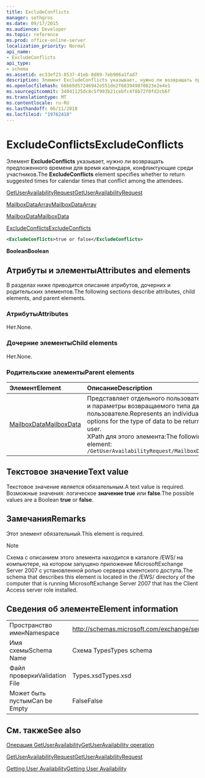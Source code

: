```yaml
---
title: ExcludeConflicts
manager: sethgros
ms.date: 09/17/2015
ms.audience: Developer
ms.topic: reference
ms.prod: office-online-server
localization_priority: Normal
api_name:
- ExcludeConflicts
api_type:
- schema
ms.assetid: ec33ef23-8537-41eb-8d89-7eb906a1fad7
description: Элемент ExcludeConflicts указывает, нужно ли возвращать предложенного времени для время календаря, конфликтующие среди участников.
ms.openlocfilehash: 66b69d57246942e551de2f683949870823e2e4e1
ms.sourcegitcommit: 34041125dc8c5f993b21cebfc4f8b72f0fd2cb6f
ms.translationtype: MT
ms.contentlocale: ru-RU
ms.lasthandoff: 06/11/2018
ms.locfileid: "19762418"
---
```

# <a name="excludeconflicts"></a><span data-ttu-id="d3f1a-103">ExcludeConflicts</span><span class="sxs-lookup"><span data-stu-id="d3f1a-103">ExcludeConflicts</span></span>

<span data-ttu-id="d3f1a-104">Элемент **ExcludeConflicts** указывает, нужно ли возвращать предложенного времени для время календаря, конфликтующие среди участников.</span><span class="sxs-lookup"><span data-stu-id="d3f1a-104">The **ExcludeConflicts** element specifies whether to return suggested times for calendar times that conflict among the attendees.</span></span> 
  
[<span data-ttu-id="d3f1a-105">GetUserAvailabilityRequest</span><span class="sxs-lookup"><span data-stu-id="d3f1a-105">GetUserAvailabilityRequest</span></span>](getuseravailabilityrequest.md)
  
[<span data-ttu-id="d3f1a-106">MailboxDataArray</span><span class="sxs-lookup"><span data-stu-id="d3f1a-106">MailboxDataArray</span></span>](mailboxdataarray.md)
  
[<span data-ttu-id="d3f1a-107">MailboxData</span><span class="sxs-lookup"><span data-stu-id="d3f1a-107">MailboxData</span></span>](mailboxdata.md)
  
[<span data-ttu-id="d3f1a-108">ExcludeConflicts</span><span class="sxs-lookup"><span data-stu-id="d3f1a-108">ExcludeConflicts</span></span>](excludeconflicts.md)
  
```xml
<ExcludeConflicts>true or false</ExcludeConflicts>
```

 <span data-ttu-id="d3f1a-109">**Boolean**</span><span class="sxs-lookup"><span data-stu-id="d3f1a-109">**Boolean**</span></span>
## <a name="attributes-and-elements"></a><span data-ttu-id="d3f1a-110">Атрибуты и элементы</span><span class="sxs-lookup"><span data-stu-id="d3f1a-110">Attributes and elements</span></span>

<span data-ttu-id="d3f1a-111">В разделах ниже приводится описание атрибутов, дочерних и родительских элементов.</span><span class="sxs-lookup"><span data-stu-id="d3f1a-111">The following sections describe attributes, child elements, and parent elements.</span></span>
  
### <a name="attributes"></a><span data-ttu-id="d3f1a-112">Атрибуты</span><span class="sxs-lookup"><span data-stu-id="d3f1a-112">Attributes</span></span>

<span data-ttu-id="d3f1a-113">Нет.</span><span class="sxs-lookup"><span data-stu-id="d3f1a-113">None.</span></span>
  
### <a name="child-elements"></a><span data-ttu-id="d3f1a-114">Дочерние элементы</span><span class="sxs-lookup"><span data-stu-id="d3f1a-114">Child elements</span></span>

<span data-ttu-id="d3f1a-115">Нет.</span><span class="sxs-lookup"><span data-stu-id="d3f1a-115">None.</span></span>
  
### <a name="parent-elements"></a><span data-ttu-id="d3f1a-116">Родительские элементы</span><span class="sxs-lookup"><span data-stu-id="d3f1a-116">Parent elements</span></span>

|<span data-ttu-id="d3f1a-117">**Элемент**</span><span class="sxs-lookup"><span data-stu-id="d3f1a-117">**Element**</span></span>|<span data-ttu-id="d3f1a-118">**Описание**</span><span class="sxs-lookup"><span data-stu-id="d3f1a-118">**Description**</span></span>|
|:-----|:-----|
|[<span data-ttu-id="d3f1a-119">MailboxData</span><span class="sxs-lookup"><span data-stu-id="d3f1a-119">MailboxData</span></span>](mailboxdata.md) <br/> |<span data-ttu-id="d3f1a-120">Представляет отдельного пользователя почтового ящика и параметры возвращаемого типа данных об этом пользователе.</span><span class="sxs-lookup"><span data-stu-id="d3f1a-120">Represents an individual mailbox user and options for the type of data to be returned about the mailbox user.</span></span>  <br/> <span data-ttu-id="d3f1a-121">XPath для этого элемента:</span><span class="sxs-lookup"><span data-stu-id="d3f1a-121">The following is the XPath to this element:</span></span>  <br/>  `/GetUserAvailabilityRequest/MailboxDataArray/MailboxData` <br/> |
   
## <a name="text-value"></a><span data-ttu-id="d3f1a-122">Текстовое значение</span><span class="sxs-lookup"><span data-stu-id="d3f1a-122">Text value</span></span>

<span data-ttu-id="d3f1a-123">Текстовое значение является обязательным.</span><span class="sxs-lookup"><span data-stu-id="d3f1a-123">A text value is required.</span></span> <span data-ttu-id="d3f1a-124">Возможные значения: логическое **значение true** или **false**.</span><span class="sxs-lookup"><span data-stu-id="d3f1a-124">The possible values are a Boolean **true** or **false**.</span></span>
  
## <a name="remarks"></a><span data-ttu-id="d3f1a-125">Замечания</span><span class="sxs-lookup"><span data-stu-id="d3f1a-125">Remarks</span></span>

<span data-ttu-id="d3f1a-126">Этот элемент обязательный.</span><span class="sxs-lookup"><span data-stu-id="d3f1a-126">This element is required.</span></span>
  
> [!NOTE]
> <span data-ttu-id="d3f1a-127">Схема с описанием этого элемента находится в каталоге /EWS/ на компьютере, на котором запущено приложение MicrosoftExchange Server 2007 с установленной ролью сервера клиентского доступа.</span><span class="sxs-lookup"><span data-stu-id="d3f1a-127">The schema that describes this element is located in the /EWS/ directory of the computer that is running MicrosoftExchange Server 2007 that has the Client Access server role installed.</span></span> 
  
## <a name="element-information"></a><span data-ttu-id="d3f1a-128">Сведения об элементе</span><span class="sxs-lookup"><span data-stu-id="d3f1a-128">Element information</span></span>

|||
|:-----|:-----|
|<span data-ttu-id="d3f1a-129">Пространство имен</span><span class="sxs-lookup"><span data-stu-id="d3f1a-129">Namespace</span></span>  <br/> |http://schemas.microsoft.com/exchange/services/2006/types  <br/> |
|<span data-ttu-id="d3f1a-130">Имя схемы</span><span class="sxs-lookup"><span data-stu-id="d3f1a-130">Schema Name</span></span>  <br/> |<span data-ttu-id="d3f1a-131">Схема Types</span><span class="sxs-lookup"><span data-stu-id="d3f1a-131">Types schema</span></span>  <br/> |
|<span data-ttu-id="d3f1a-132">Файл проверки</span><span class="sxs-lookup"><span data-stu-id="d3f1a-132">Validation File</span></span>  <br/> |<span data-ttu-id="d3f1a-133">Types.xsd</span><span class="sxs-lookup"><span data-stu-id="d3f1a-133">Types.xsd</span></span>  <br/> |
|<span data-ttu-id="d3f1a-134">Может быть пустым</span><span class="sxs-lookup"><span data-stu-id="d3f1a-134">Can be Empty</span></span>  <br/> |<span data-ttu-id="d3f1a-135">False</span><span class="sxs-lookup"><span data-stu-id="d3f1a-135">False</span></span>  <br/> |
   
## <a name="see-also"></a><span data-ttu-id="d3f1a-136">См. также</span><span class="sxs-lookup"><span data-stu-id="d3f1a-136">See also</span></span>



[<span data-ttu-id="d3f1a-137">Операция GetUserAvailability</span><span class="sxs-lookup"><span data-stu-id="d3f1a-137">GetUserAvailability operation</span></span>](getuseravailability-operation.md)
  
[<span data-ttu-id="d3f1a-138">GetUserAvailabilityRequest</span><span class="sxs-lookup"><span data-stu-id="d3f1a-138">GetUserAvailabilityRequest</span></span>](getuseravailabilityrequest.md)


[<span data-ttu-id="d3f1a-139">Getting User Availability</span><span class="sxs-lookup"><span data-stu-id="d3f1a-139">Getting User Availability</span></span>](http://msdn.microsoft.com/library/d4133fcb-9b0f-4e6b-aadf-a389da83516a%28Office.15%29.aspx)

